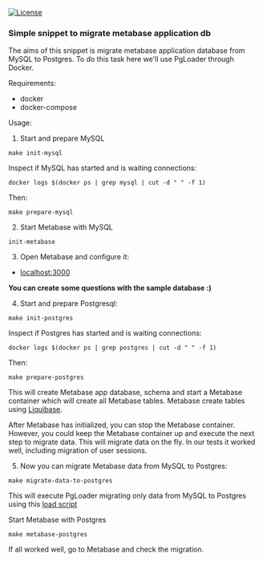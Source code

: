 [![License](https://img.shields.io/badge/License-Apache%202.0-blue.svg)](https://opensource.org/licenses/Apache-2.0)

### Simple snippet to migrate metabase application db

The aims of this snippet is migrate metabase application database from MySQL to Postgres. To do this task here we'll use PgLoader through Docker.

Requirements:
- docker
- docker-compose

Usage:

1. Start and prepare MySQL

```shell
make init-mysql
``` 

Inspect if MySQL has started and is waiting connections:

```shell
docker logs $(docker ps | grep mysql | cut -d " " -f 1)
``` 

Then:

```shell
make prepare-mysql
```

2. Start Metabase with MySQL

```shell
init-metabase
``` 

3. Open Metabase and configure it:

 - [localhost:3000](http://localhost:3000)

**You can create some questions with the sample database :)** 

4. Start and prepare Postgresql:

```shell
make init-postgres
``` 

Inspect if Postgres has started and is waiting connections:
```shell
docker logs $(docker ps | grep postgres | cut -d " " -f 1)
``` 

Then:

```shell
make prepare-postgres
``` 
This will create Metabase app database, schema and start a Metabase container which will create all Metabase tables. Metabase create tables using [Liquibase](https://www.liquibase.org/get-started/how-liquibase-works). 

After Metabase has initialized, you can stop the Metabase container. However, you could keep the Metabase container up and execute the next step to migrate data. This will migrate data on the fly. In our tests it worked well, including migration of user sessions.

5. Now you can migrate Metabase data from MySQL to Postgres:

```shell
make migrate-data-to-postgres
```
This will execute PgLoader migrating only data from MySQL to Postgres using this [load script](https://github.com/amommendes/metabase-migration/blob/master/scripts/sql/migrator.load)

Start Metabase with Postgres

```shell
make metabase-postgres
```

If all worked well, go to Metabase and check the migration.
